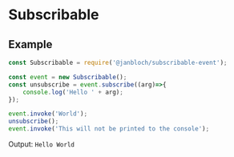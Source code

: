 # Subscribable

## Example

```js
const Subscribable = require('@janbloch/subscribable-event');

const event = new Subscribable();
const unsubscribe = event.subscribe((arg)=>{
    console.log('Hello ' + arg);
});

event.invoke('World');
unsubscribe();
event.invoke('This will not be printed to the console');
```

Output: `Hello World`
